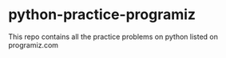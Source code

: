 # python-practice-programiz

This repo contains all the practice problems on python listed on programiz.com
